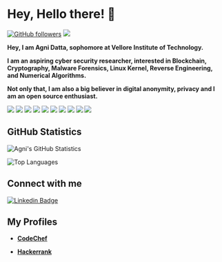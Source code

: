 # **Hey, Hello there! :wave:**

[![GitHub followers](https://img.shields.io/github/followers/datta-agni?label=Follow&style=social)](https://github.com/datta-agni/?tab=followers) ![](https://komarev.com/ghpvc/?username=datta-agni&color=4285F4)

**Hey, I am Agni Datta, sophomore at Vellore Institute of Technology.**

**I am an aspiring cyber security researcher, interested in Blockchain, Cryptography, Malware Forensics, Linux Kernel, Reverse Engineering, and Numerical Algorithms.**

**Not only that, I am also a big believer in digital anonymity, privacy and I am an open source enthusiast.**

![](https://img.shields.io/badge/OS-Linux/Unix-informational?style=flat&logo=<LOGO_NAME>&logoColor=white&color=4285F4)
![](https://img.shields.io/badge/Coding_in-NSM_Assembly-informational?style=flat&logo=<LOGO_NAME>&logoColor=white&color=4285F4)
![](https://img.shields.io/badge/Coding_in-C-informational?style=flat&logo=<LOGO_NAME>&logoColor=white&color=4285F4)
![](https://img.shields.io/badge/Coding_in-Java-informational?style=flat&logo=<LOGO_NAME>&logoColor=white&color=4285F4)
![](https://img.shields.io/badge/Coding_in-Python-informational?style=flat&logo=<LOGO_NAME>&logoColor=white&color=4285F4)
![](https://img.shields.io/badge/Coding_in-Ruby-informational?style=flat&logo=<LOGO_NAME>&logoColor=white&color=4285F4)
![](https://img.shields.io/badge/Documentation_in-LaTeX-informational?style=flat&logo=<LOGO_NAME>&logoColor=white&color=4285F4)
![](https://img.shields.io/badge/Photo_Editing-Adobe_Photoshop-informational?style=flat&logo=<LOGO_NAME>&logoColor=white&color=4285F4)
![](https://img.shields.io/badge/Audio_Editing-Adobe_Audtion_and_Audacity-informational?style=flat&logo=<LOGO_NAME>&logoColor=white&color=4285F4)
![](https://img.shields.io/badge/Scripting_in-BASH-informational?style=flat&logo=<LOGO_NAME>&logoColor=white&color=4285F4)

## **GitHub Statistics**

![Agni's GitHub Statistics](https://github-readme-stats.vercel.app/api?username=datta-agni&show_icons=true)

![Top Languages](https://github-readme-stats.vercel.app/api/top-langs/?username=datta-agni&layout=compact)

## **Connect with me**

[![Linkedin Badge](https://img.shields.io/badge/-Agni-blue?style=for-the-badge-square&logo=Linkedin&logoColor=white&link=https://https://www.linkedin.com/in/agni-datta-3380b8163/)](https://www.linkedin.com/in/agni-datta-3380b8163/)

## **My Profiles**

- **[CodeChef](https://www.codechef.com/users/dattagni09)**

- **[Hackerrank](https://www.hackerrank.com/dattadunga)**

